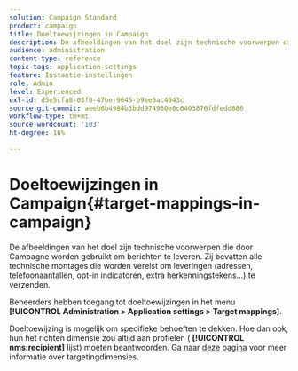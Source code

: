 ```yaml
---
solution: Campaign Standard
product: campaign
title: Doeltoewijzingen in Campaign
description: De afbeeldingen van het doel zijn technische voorwerpen die door Campagne worden gebruikt om berichten te leveren. Ze bevatten alle technische instellingen die nodig zijn om leveringen te verzenden.
audience: administration
content-type: reference
topic-tags: application-settings
feature: Instantie-instellingen
role: Admin
level: Experienced
exl-id: d5e5cfa8-03f0-47be-9645-b9ee6ac4643c
source-git-commit: aeeb6b4984b3bdd974960e8c6403876fdfedd886
workflow-type: tm+mt
source-wordcount: '103'
ht-degree: 16%

---
```


# Doeltoewijzingen in Campaign{#target-mappings-in-campaign}

De afbeeldingen van het doel zijn technische voorwerpen die door Campagne worden gebruikt om berichten te leveren. Zij bevatten alle technische montages die worden vereist om leveringen (adressen, telefoonaantallen, opt-in indicatoren, extra herkenningstekens...) te verzenden.

Beheerders hebben toegang tot doeltoewijzingen in het menu **[!UICONTROL Administration > Application settings > Target mappings]**.

Doeltoewijzing is mogelijk om specifieke behoeften te dekken. Hoe dan ook, hun het richten dimensie zou altijd aan profielen ( **[!UICONTROL nms:recipient]** lijst) moeten beantwoorden. Ga naar [deze pagina](../../automating/using/query.md#targeting-dimensions-and-resources) voor meer informatie over targetingdimensies.
